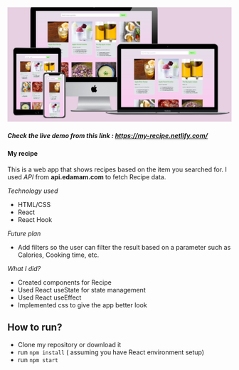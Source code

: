 <img src="screenshots/image%2027.png" alt="screen shot" />

##### Check the live demo from this link : https://my-recipe.netlify.com/

#### My recipe
This is a web app that shows recipes based on the item you searched for. 
I used *API* from **api.edamam.com** to fetch Recipe data.

*Technology used*
- HTML/CSS
- React
- React Hook

*Future plan*
- Add filters so the user can filter the result based on a parameter such as Calories, Cooking time, etc.

*What I did?*
- Created components for Recipe 
- Used React useState for state management
- Used React useEffect
- Implemented css to give the app better look

## How to run?
- Clone my repository or download it
- run `npm install` ( assuming you have React environment setup)
- run `npm start`




